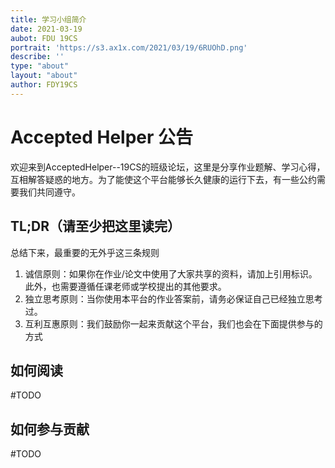 ```yaml
---
title: 学习小组简介
date: 2021-03-19
aubot: FDU 19CS
portrait: 'https://s3.ax1x.com/2021/03/19/6RUOhD.png'
describe: ''
type: "about"
layout: "about"
author: FDY19CS
---
```

# Accepted Helper 公告

欢迎来到AcceptedHelper--19CS的班级论坛，这里是分享作业题解、学习心得，互相解答疑惑的地方。为了能使这个平台能够长久健康的运行下去，有一些公约需要我们共同遵守。

## TL;DR（请至少把这里读完）

总结下来，最重要的无外乎这三条规则

1. 诚信原则：如果你在作业/论文中使用了大家共享的资料，请加上引用标识。此外，也需要遵循任课老师或学校提出的其他要求。
2. 独立思考原则：当你使用本平台的作业答案前，请务必保证自己已经独立思考过。
3. 互利互惠原则：我们鼓励你一起来贡献这个平台，我们也会在下面提供参与的方式

## 如何阅读

#TODO

## 如何参与贡献

#TODO



